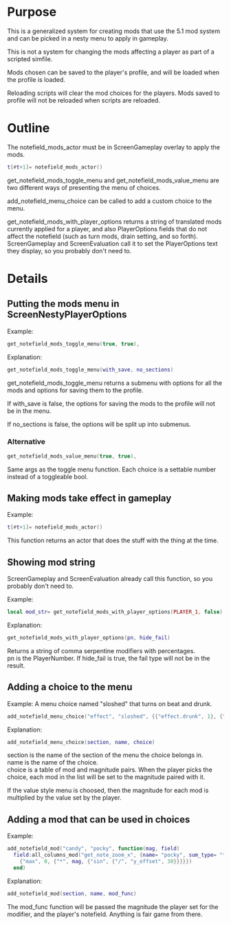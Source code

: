 # Purpose

This is a generalized system for creating mods that use the 5.1 mod system
and can be picked in a nesty menu to apply in gameplay.

This is not a system for changing the mods affecting a player as part of a
scripted simfile.

Mods chosen can be saved to the player's profile, and will be loaded when the
profile is loaded.

Reloading scripts will clear the mod choices for the players.  Mods saved to
profile will not be reloaded when scripts are reloaded.


# Outline

The notefield_mods_actor must be in ScreenGameplay overlay to apply the mods.
```lua
t[#t+1]= notefield_mods_actor()
```

get_notefield_mods_toggle_menu and get_notefield_mods_value_menu are two
different ways of presenting the menu of choices.

add_notefield_menu_choice can be called to add a custom choice to the menu.

get_notefield_mods_with_player_options returns a string of translated mods
currently applied for a player, and also PlayerOptions fields that do not
affect the notefield (such as turn mods, drain setting, and so forth).
ScreenGameplay and ScreenEvaluation call it to set the PlayerOptions text
they display, so you probably don't need to.


# Details

## Putting the mods menu in ScreenNestyPlayerOptions
Example:
```lua
get_notefield_mods_toggle_menu(true, true),
```
Explanation:
```lua
get_notefield_mods_toggle_menu(with_save, no_sections)
```
get_notefield_mods_toggle_menu returns a submenu with options for all the
mods and options for saving them to the profile.

If with_save is false, the options for saving the mods to the profile will
not be in the menu.

If no_sections is false, the options will be split up into submenus.

### Alternative
```lua
get_notefield_mods_value_menu(true, true),
```
Same args as the toggle menu function.  Each choice is a settable number
instead of a toggleable bool.


## Making mods take effect in gameplay
Example:
```lua
t[#t+1]= notefield_mods_actor()
```
This function returns an actor that does the stuff with the thing at the
time.


## Showing mod string
ScreenGameplay and ScreenEvaluation already call this function, so you
probably don't need to.

Example:
```lua
local mod_str= get_notefield_mods_with_player_options(PLAYER_1, false)
```
Explanation:
```lua
get_notefield_mods_with_player_options(pn, hide_fail)
```
Returns a string of comma serpentine modifiers with percentages.  
pn is the PlayerNumber.  If hide_fail is true, the fail type will not be in
the result.


## Adding a choice to the menu
Example:
A menu choice named "sloshed" that turns on beat and drunk.
```lua
add_notefield_menu_choice("effect", "sloshed", {{"effect.drunk", 1}, {"effect.beat", 1}})
```
Explanation:
```lua
add_notefield_menu_choice(section, name, choice)
```
section is the name of the section of the menu the choice belongs in.  
name is the name of the choice.  
choice is a table of mod and magnitude pairs.  When the player picks the
choice, each mod in the list will be set to the magnitude paired with it.

If the value style menu is choosed, then the magnitude for each mod is
multiplied by the value set by the player.


## Adding a mod that can be used in choices
Example:
```lua
add_notefield_mod("candy", "pocky", function(mag, field)
  field:all_columns_mod("get_note_zoom_x", {name= "pocky", sum_type= "*",
    {"max", 0, {"*", mag, {"sin", {"/", "y_offset", 30}}}}})
  end)
```
Explanation:
```lua
add_notefield_mod(section, name, mod_func)
```
The mod_func function will be passed the magnitude the player set for the
modifier, and the player's notefield.  Anything is fair game from there.
